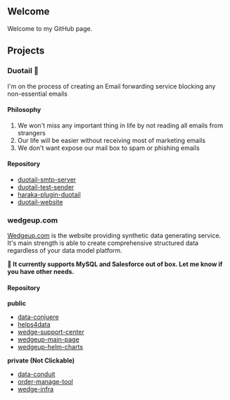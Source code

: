 ## Welcome
Welcome to my GitHub page.

## Projects

### Duotail 🚜
I'm on the process of creating an Email forwarding service blocking any non-essential emails

#### Philosophy
1. We won't miss any important thing in life by not reading all emails from strangers
2. Our life will be easier without receiving most of marketing emails
3. We don't want expose our mail box to spam or phishing emails 

#### Repository
- [duotail-smtp-server](https://github.com/taodong/duotail-smtp-server)
- [duotail-test-sender](https://github.com/taodong/duotail-test-sender)
- [haraka-plugin-duotail](https://github.com/taodong/hakara-plugin-duotail)
- [duotail-website](https://github.com/taodong/duotail-website)

### wedgeup.com
[Wedgeup.com](www.wedgeup.com) is the website providing synthetic data generating service. It's main strength is able to create comprehensive structured data regardless of your data model platform. 

**🌱 It currently supports MySQL and Salesforce out of box. Let me know if you have other needs.**

#### Repository
**public**

- [data-conjuere](https://github.com/taodong/data-conjurer)
- [helps4data](https://github.com/taodong/helps4data)
- [wedge-support-center](https://github.com/taodong/wedge-support-center)
- [wedgeup-main-page](https://github.com/taodong/wedgeup-main-page)
- [wedgeup-helm-charts](https://github.com/taodong/wedgeup-helm-charts)

**private (Not Clickable)**
- [data-conduit](https://github.com/taodong/data-conduit)
- [order-manage-tool](https://github.com/taodong/order-manage-tool)
- [wedge-infra](https://github.com/taodong/wedge-infra)
